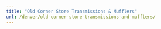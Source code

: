 ```yaml
---
title: "Old Corner Store Transmissions & Mufflers"
url: /denver/old-corner-store-transmissions-and-mufflers/
---
```

